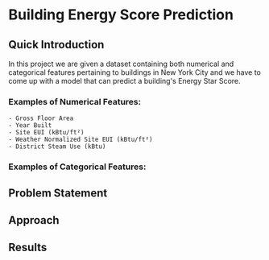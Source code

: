 # Building Energy Score Prediction

## Quick Introduction
In this project we are given a dataset containing both numerical and categorical features pertaining to buildings in New York City and we have to come up with a model that can predict a building's Energy Star Score. 
### Examples of Numerical Features:
    - Gross Floor Area
    - Year Built
    - Site EUI (kBtu/ft²)
    - Weather Normalized Site EUI (kBtu/ft²)
    - District Steam Use (kBtu)
### Examples of Categorical Features:


## Problem Statement

## Approach

## Results

